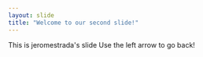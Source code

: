 ```yaml
---
layout: slide
title: "Welcome to our second slide!"
---
```

This is jeromestrada's slide
Use the left arrow to go back!